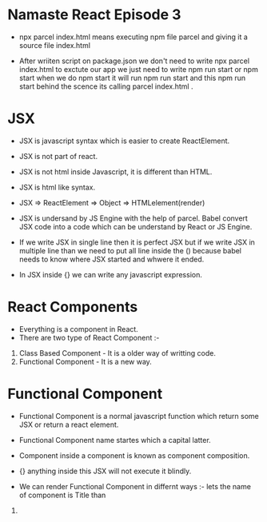 # Namaste React Episode 3

- npx parcel index.html means executing npm file parcel and giving it a source file index.html

- After wriiten script on package.json we don't need to write npx parcel index.html to exctute our app we just need to write npm run start or npm start when we do npm start it will run npm run start and this npm run start behind the scence its calling parcel index.html . 

# JSX

- JSX is javascript syntax which is easier to create ReactElement.
- JSX is not part of react.
- JSX is not html inside Javascript, it is different than HTML.
- JSX is html like syntax.

- JSX => ReactElement => Object => HTMLelement(render)
- JSX is undersand by JS Engine with the help of parcel. Babel convert JSX code into a code which can be understand by React or JS Engine.

- If we write JSX in single line then it is perfect JSX but if we write JSX in multiple line than we need to put all line inside the () because babel needs to know where JSX started and whwere it ended.

- In JSX inside {} we can write any javascript expression.

# React Components

- Everything is a component in React.
- There are two type of React Component :- 
1. Class Based Component - It is a older way of writting code.
2. Functional Component - It is a new way.

# Functional Component

- Functional Component is a normal javascript function which return some JSX or return a react element.
- Functional Component name startes which a capital latter.

- Component inside a component is known as component composition.
- {} anything inside this JSX will not execute it blindly.

- We can render Functional Component in differnt ways :-
lets the name of component is Title than
1. <Title/>
2. <Title><Title/>
3. {Title()}
